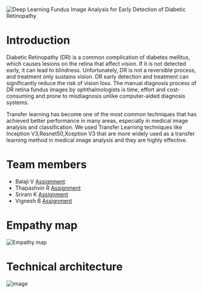 ![Deep Learning Fundus Image Analysis for Early Detection of Diabetic Retinopathy](https://i.postimg.cc/fTZfD5wR/Deep-Learning-Fundus-Image-Analysis-for-Early-Detection-of-Diabetic-Retinopathy.jpg)

# Introduction
Diabetic Retinopathy (DR) is a common complication of diabetes mellitus, which causes lesions on the retina that affect vision. If it is not detected early, it can lead to blindness. Unfortunately, DR is not a reversible process, and treatment only sustains vision. DR early detection and treatment can significantly reduce the risk of vision loss. The manual diagnosis process of DR retina fundus images by ophthalmologists is time, effort and cost-consuming and prone to misdiagnosis unlike computer-aided diagnosis systems. 


Transfer learning has become one of the most common techniques that has achieved better performance in many areas, especially in medical image analysis and classification. We used Transfer Learning techniques like Inception V3,Resnet50,Xception V3 that are more widely used as a transfer learning method in medical image analysis and they are highly effective.

# Team members
- Balaji V [Assignment](https://github.com/IBM-EPBL/IBM-Project-13348-1659516930/tree/main/Assessments/Team%20Lead%20(Balaji%20V))
- Thapashvin R [Assignment](https://github.com/IBM-EPBL/IBM-Project-13348-1659516930/tree/main/Assessments/M1%20Lead%20(Thapashvin%20R))
- Sriram K [Assignment](https://github.com/IBM-EPBL/IBM-Project-13348-1659516930/tree/main/Assessments/M2%20Lead%20(Sriram%20K))
- Vignesh B [Assignment](https://github.com/IBM-EPBL/IBM-Project-13348-1659516930/tree/main/Assessments/M3%20Lead%20(Vignesh%20B))

# Empathy map
![Empathy map](https://i.postimg.cc/Y9WgC3gR/empathy-map.jpg)

# Technical architecture
![image](https://user-images.githubusercontent.com/66261589/190598063-d6160702-5be1-43a8-915c-2510a51d4ef9.png)
